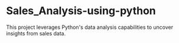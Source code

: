 # Sales_Analysis-using-python

This project leverages Python's data analysis capabilities to uncover insights from sales data.
